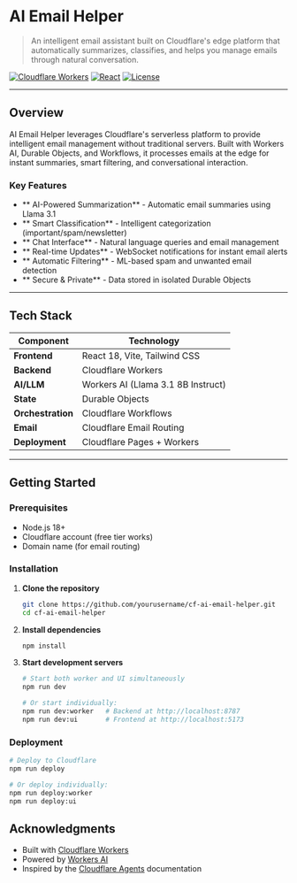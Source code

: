 # AI Email Helper

> An intelligent email assistant built on Cloudflare's edge platform that automatically summarizes, classifies, and helps you manage emails through natural conversation.

[![Cloudflare Workers](https://img.shields.io/badge/Cloudflare-Workers-F38020?logo=cloudflare&logoColor=white)](https://workers.cloudflare.com/)
[![React](https://img.shields.io/badge/React-18-61DAFB?logo=react&logoColor=white)](https://react.dev/)
[![License](https://img.shields.io/badge/license-MIT-blue.svg)](LICENSE)

---

## Overview

AI Email Helper leverages Cloudflare's serverless platform to provide intelligent email management without traditional servers. Built with Workers AI, Durable Objects, and Workflows, it processes emails at the edge for instant summaries, smart filtering, and conversational interaction.

### Key Features

- ** AI-Powered Summarization** - Automatic email summaries using Llama 3.1
- ** Smart Classification** - Intelligent categorization (important/spam/newsletter)
- ** Chat Interface** - Natural language queries and email management
- ** Real-time Updates** - WebSocket notifications for instant email alerts
- ** Automatic Filtering** - ML-based spam and unwanted email detection
- ** Secure & Private** - Data stored in isolated Durable Objects


---

## Tech Stack

| Component | Technology |
|-----------|-----------|
| **Frontend** | React 18, Vite, Tailwind CSS |
| **Backend** | Cloudflare Workers |
| **AI/LLM** | Workers AI (Llama 3.1 8B Instruct) |
| **State** | Durable Objects |
| **Orchestration** | Cloudflare Workflows |
| **Email** | Cloudflare Email Routing |
| **Deployment** | Cloudflare Pages + Workers |


---

## Getting Started

### Prerequisites

- Node.js 18+
- Cloudflare account (free tier works)
- Domain name (for email routing)

### Installation

1. **Clone the repository**
   ```bash
   git clone https://github.com/yourusername/cf-ai-email-helper.git
   cd cf-ai-email-helper
   ```

2. **Install dependencies**
   ```bash
   npm install
   ```

3. **Start development servers**
   ```bash
   # Start both worker and UI simultaneously
   npm run dev
   
   # Or start individually:
   npm run dev:worker   # Backend at http://localhost:8787
   npm run dev:ui       # Frontend at http://localhost:5173
   ```

### Deployment

```bash
# Deploy to Cloudflare
npm run deploy

# Or deploy individually:
npm run deploy:worker
npm run deploy:ui
```


## Acknowledgments

- Built with [Cloudflare Workers](https://workers.cloudflare.com/)
- Powered by [Workers AI](https://developers.cloudflare.com/workers-ai/)
- Inspired by the [Cloudflare Agents](https://developers.cloudflare.com/agents/) documentation

